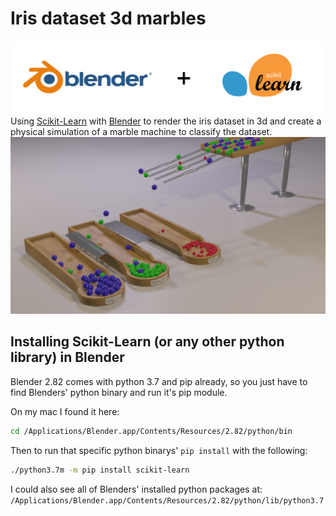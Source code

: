 # Iris dataset 3d marbles
![bld](img/blendner_sklearn.png)
Using [Scikit-Learn](https://scikit-learn.org) with [Blender](https://www.blender.org) to render the iris dataset in 3d and create a physical simulation of a marble machine to classify the dataset.
![scene](img/1492.png)

## Installing Scikit-Learn (or any other python library) in Blender
Blender 2.82 comes with python 3.7 and pip already, so you just have to find Blenders' python binary and run it's pip module.

On my mac I found it here:
```bash
cd /Applications/Blender.app/Contents/Resources/2.82/python/bin
```

Then to run that specific python binarys' `pip install` with the following:
```bash
./python3.7m -m pip install scikit-learn
```

I could also see all of Blenders' installed python packages at: `/Applications/Blender.app/Contents/Resources/2.82/python/lib/python3.7`
